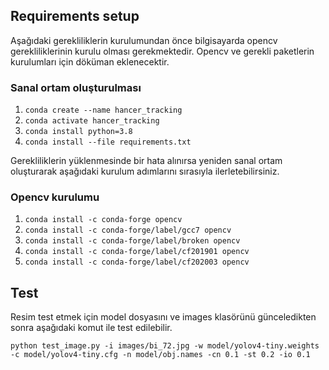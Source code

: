 ## Requirements setup

Aşağıdaki gerekliliklerin kurulumundan önce bilgisayarda
opencv gerekliliklerinin kurulu olması gerekmektedir. Opencv ve gerekli
paketlerin kurulumları için döküman eklenecektir.

### 

### Sanal ortam oluşturulması

1. `conda create --name hancer_tracking`
2. `conda activate hancer_tracking`
3. `conda install python=3.8`
4. `conda install --file requirements.txt`

Gerekliliklerin yüklenmesinde bir hata alınırsa yeniden
sanal ortam oluşturarak aşağıdaki kurulum adımlarını sırasıyla
ilerletebilirsiniz.

### 

### Opencv kurulumu

1. `conda install -c conda-forge opencv`
2. `conda install -c conda-forge/label/gcc7 opencv`
3. `conda install -c conda-forge/label/broken opencv`
4. `conda install -c conda-forge/label/cf201901 opencv`
5. `conda install -c conda-forge/label/cf202003 opencv`

## Test

Resim test etmek için model dosyasını ve images klasörünü günceledikten sonra aşağıdaki komut ile test edilebilir.

`python test_image.py -i images/bi_72.jpg -w model/yolov4-tiny.weights -c model/yolov4-tiny.cfg -n model/obj.names -cn 0.1 -st 0.2 -io 0.1`
